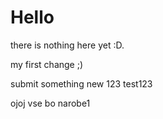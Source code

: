 # Hello

there is nothing here yet :D.

my first change ;)

submit something new
123 test123

ojoj vse bo narobe1
